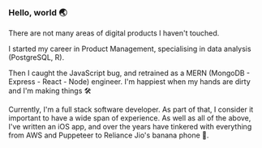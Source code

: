 ### Hello, world 🌏

There are not many areas of digital products I haven't touched.

I started my career in Product Management, specialising in data analysis (PostgreSQL, R). 

Then I caught the JavaScript bug, and retrained as a MERN (MongoDB - Express - React - Node) engineer. I'm happiest when my hands are dirty and I'm making things 🛠️

Currently, I'm a full stack software developer. As part of that, I consider it important to have a wide span of experience. As well as all of the above, I've written an iOS app, and over the years have tinkered with everything from AWS and Puppeteer to Reliance Jio's banana phone 🍌.
<!--
**plabram/plabram** is a ✨ _special_ ✨ repository because its `README.md` (this file) appears on your GitHub profile.

Here are some ideas to get you started:

- 🔭 I’m currently working on ...
- 🌱 I’m currently learning ...
- 👯 I’m looking to collaborate on ...
- 🤔 I’m looking for help with ...
- 💬 Ask me about ...
- 📫 How to reach me: ...
- 😄 Pronouns: ...
- ⚡ Fun fact: ...
-->
